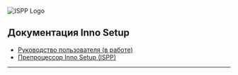 ![ISPP Logo](/docs/images/innka.png)

Документация Inno Setup
-----------------------

- [Руководство пользователя (в работе)](https://leserg73.github.io/InnoHelp/ishelp/index.htm)
- [Препроцессор Inno Setup (ISPP)](https://leserg73.github.io/InnoHelp/ispphelp/index.htm)

-----------------------
